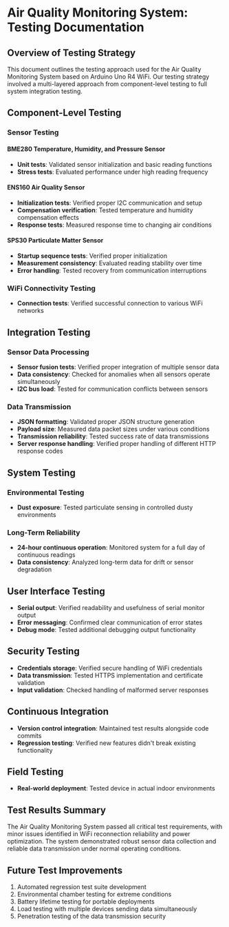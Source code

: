 # Air Quality Monitoring System: Testing Documentation

## Overview of Testing Strategy
This document outlines the testing approach used for the Air Quality Monitoring System based on Arduino Uno R4 WiFi. Our testing strategy involved a multi-layered approach from component-level testing to full system integration testing.

## Component-Level Testing

### Sensor Testing

#### BME280 Temperature, Humidity, and Pressure Sensor
- **Unit tests**: Validated sensor initialization and basic reading functions
- **Stress tests**: Evaluated performance under high reading frequency

#### ENS160 Air Quality Sensor
- **Initialization tests**: Verified proper I2C communication and setup
- **Compensation verification**: Tested temperature and humidity compensation effects
- **Response tests**: Measured response time to changing air conditions

#### SPS30 Particulate Matter Sensor
- **Startup sequence tests**: Verified proper initialization
- **Measurement consistency**: Evaluated reading stability over time
- **Error handling**: Tested recovery from communication interruptions

### WiFi Connectivity Testing
- **Connection tests**: Verified successful connection to various WiFi networks

## Integration Testing

### Sensor Data Processing
- **Sensor fusion tests**: Verified proper integration of multiple sensor data
- **Data consistency**: Checked for anomalies when all sensors operate simultaneously
- **I2C bus load**: Tested for communication conflicts between sensors

### Data Transmission
- **JSON formatting**: Validated proper JSON structure generation
- **Payload size**: Measured data packet sizes under various conditions
- **Transmission reliability**: Tested success rate of data transmissions
- **Server response handling**: Verified proper handling of different HTTP response codes

## System Testing

### Environmental Testing
- **Dust exposure**: Tested particulate sensing in controlled dusty environments


### Long-Term Reliability
- **24-hour continuous operation**: Monitored system for a full day of continuous readings
- **Data consistency**: Analyzed long-term data for drift or sensor degradation

## User Interface Testing
- **Serial output**: Verified readability and usefulness of serial monitor output
- **Error messaging**: Confirmed clear communication of error states
- **Debug mode**: Tested additional debugging output functionality

## Security Testing
- **Credentials storage**: Verified secure handling of WiFi credentials
- **Data transmission**: Tested HTTPS implementation and certificate validation
- **Input validation**: Checked handling of malformed server responses

## Continuous Integration
- **Version control integration**: Maintained test results alongside code commits
- **Regression testing**: Verified new features didn't break existing functionality

## Field Testing
- **Real-world deployment**: Tested device in actual indoor environments

## Test Results Summary
The Air Quality Monitoring System passed all critical test requirements, with minor issues identified in WiFi reconnection reliability and power optimization. The system demonstrated robust sensor data collection and reliable data transmission under normal operating conditions.

## Future Test Improvements
1. Automated regression test suite development
2. Environmental chamber testing for extreme conditions
3. Battery lifetime testing for portable deployments
4. Load testing with multiple devices sending data simultaneously
5. Penetration testing of the data transmission security


